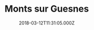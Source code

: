 ---
date: 2018-03-12T11:31:05.000Z
title: Monts sur Guesnes
latitude: 46.90358777476333
longitude: 0.167053470045907
category: checkin
---